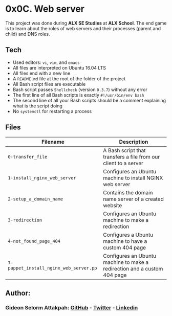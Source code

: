 # 0x0C. Web server

This project was done during **ALX SE Studies** at **ALX School**. The end game is to learn about the roles of web servers and their processes (parent and child) and DNS roles.

## Tech
* Used editors: `vi`, `vim`, and `emacs`
* All files are interpreted on Ubuntu 16.04 LTS
* All files end with a new line
* A `README.md` file at the root of the folder of the project
* All Bash script files are executable
* Bash script passes `Shellcheck` (version `0.3.7`) without any error
* The first line of all Bash scripts is exactly `#!/usr/bin/env bash`
* The second line of all your Bash scripts should be a comment explaining what is the script doing
* No `systemctl` for restarting a process

## Files

| Filename | Description |
| -------- | ----------- |
| `0-transfer_file` | A Bash script that transfers a file from our client to a server |
| `1-install_nginx_web_server` | Configures an Ubuntu machine to install NGINX web server |
| `2-setup_a_domain_name` | Contains the domain name server of a created website |
| `3-redirection` | Configures an Ubuntu machine to make a redirection |
| `4-not_found_page_404` | Configures a Ubuntu machine to have a custom 404 page |
| `7-puppet_install_nginx_web_server.pp` | Configures an Ubuntu machine to make a redirection and a custom 404 page |

## Author:
### Gideon Selorm Attakpah: [GitHub](https://github.com/iamgideonchrist) - [Twitter](https://twitter.com/iamgideonchrist) - [Linkedin](https://www.linkedin.com/in/iamgideonchrist/)

